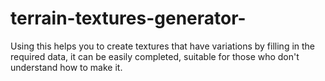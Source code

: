 # terrain-textures-generator-
Using this helps you to create textures that have variations by filling in the required data, it can be easily completed, suitable for those who don't understand how to make it.
